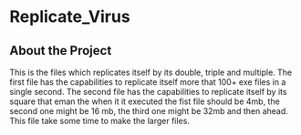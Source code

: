 Replicate_Virus 
==========================
About the Project
-----------------
This is the files which replicates itself by its double, triple and multiple.
The first file has the capabilities to replicate itself more that 100+ exe files in a single second.
The second file has the capabilities to replicate itself by its square that eman the when it it executed the fist file should be 4mb, the second one might be 16 mb, the third one might be 32mb and then ahead. This file take some time to make the larger files.
